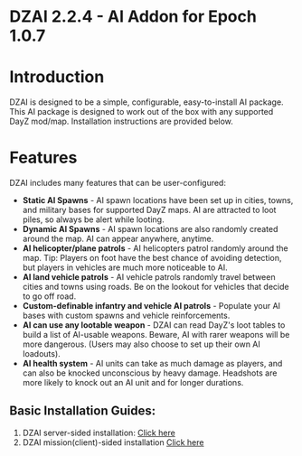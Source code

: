 DZAI 2.2.4 - AI Addon for Epoch 1.0.7
============


Introduction
============

DZAI is designed to be a simple, configurable, easy-to-install AI package. This AI package is designed to work out of the box with any supported DayZ mod/map. Installation instructions are provided below.

Features
============

DZAI includes many features that can be user-configured:
- <b>Static AI Spawns</b> - AI spawn locations have been set up in cities, towns, and military bases for supported DayZ maps. AI are attracted to loot piles, so always be alert while looting.
- <b>Dynamic AI Spawns</b> - AI spawn locations are also randomly created around the map. AI can appear anywhere, anytime.
- <b>AI helicopter/plane patrols</b> - AI helicopters patrol randomly around the map. Tip: Players on foot have the best chance of avoiding detection, but players in vehicles are much more noticeable to AI.
- <b>AI land vehicle patrols</b> - AI vehicle patrols randomly travel between cities and towns using roads. Be on the lookout for vehicles that decide to go off road.
- <b>Custom-definable infantry and vehicle AI patrols</b> - Populate your AI bases with custom spawns and vehicle reinforcements.
- <b>AI can use any lootable weapon</b> - DZAI can read DayZ's loot tables to build a list of AI-usable weapons. Beware, AI with rarer weapons will be more dangerous. (Users may also choose to set up their own AI loadouts).
- <b>AI health system</b> - AI units can take as much damage as players, and can also be knocked unconscious by heavy damage. Headshots are more likely to knock out an AI unit and for longer durations.

Basic Installation Guides:
----------------------------------------------------

1. DZAI server-sided installation: [Click here](https://github.com/DAmNRelentless/DZAI/blob/master/Installation%20Guides/Server-Installation.md)
2. DZAI mission(client)-sided installation [Click here](https://github.com/DAmNRelentless/DZAI/blob/master/Installation%20Guides/Mission-Installation.md)
